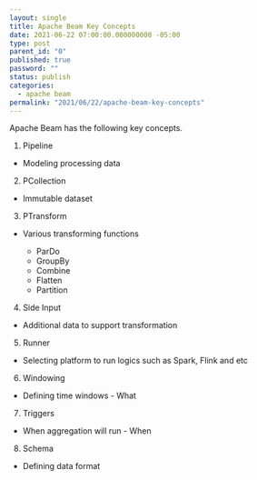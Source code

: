 ```yaml
---
layout: single
title: Apache Beam Key Concepts
date: 2021-06-22 07:00:00.000000000 -05:00
type: post
parent_id: "0"
published: true
password: ""
status: publish
categories:
  - apache beam
permalink: "2021/06/22/apache-beam-key-concepts"
---
```


Apache Beam has the following key concepts.

1. Pipeline

- Modeling processing data

2. PCollection

- Immutable dataset

3. PTransform

- Various transforming functions

  - ParDo
  - GroupBy
  - Combine
  - Flatten
  - Partition

4. Side Input

- Additional data to support transformation

5. Runner

- Selecting platform to run logics such as Spark, Flink and etc

6. Windowing

- Defining time windows - What

7. Triggers

- When aggregation will run - When

8. Schema

- Defining data format
